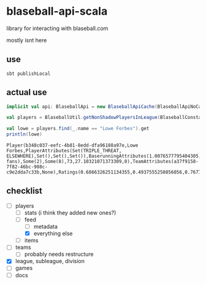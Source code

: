# blaseball-api-scala
library for interacting with blaseball.com

mostly isnt here

## use
`sbt publishLocal`

## actual use
```scala
implicit val api: BlaseballApi = new BlaseballApiCache(BlaseballApiNoCache)

val players = BlaseballUtil.getNonShadowPlayersInLeague(BlaseballConstants.internetBlaseballLeagueId)

val lowe = players.find(_.name == "Lowe Forbes").get
println(lowe)
```
```
Player(b348c037-eefc-4b81-8edd-dfa96188a97e,Lowe Forbes,PlayerAttributes(Set(TRIPLE_THREAT, ELSEWHERE),Set(),Set(),Set()),BaserunningAttributes(1.0076577795404305,0.7376708329124532,0.65778038325191,0.31668496987719963,0.6846554366890226),DefenseAttributes(0.5649882368120599,0.6646997379187309,0.46568263804703275,1.0692973515494772,0.7641772466540312),HittingAttributes(0.5575745289604013,0.5598360608235193,0.29906780048711734,1.1529624468864095,1.0645705544262631,0.7032875904768319,0.29009409249364415,0.001),PitchingAttributes(0.5340845817870057,0.4966827262567918,0.5524452849430901,1.4607113410346162,1.3875668180863707,1.1567138528908278,12),OtherAttributes(false,false,0.40039817421122226,1.0586070350960344,4,Some(Eating fans),Some(2),Some(8),73,27.10321071373309,0),TeamAttributes(a37f9158-7f82-46bc-908c-c9e2dda7c33b,None),Ratings(0.6866326251134355,0.4937555250856056,0.7677566894190615,0.7808852623437675,0,0))
```

## checklist
 - [ ] players
   - [ ] stats (i think they added new ones?)
   - [ ] feed
     - [ ] metadata
     - [x] everything else
   - [ ] items
 - [ ] teams
   - [ ] probably needs restructure
 - [x] league, subleague, division
 - [ ] games
 - [ ] docs
